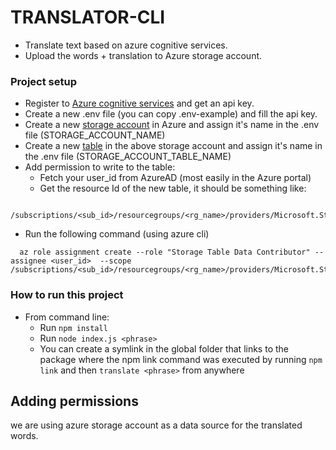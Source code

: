 # TRANSLATOR-CLI

- Translate text based on azure cognitive services.
- Upload the words + translation to Azure storage account.

### Project setup

- Register to [Azure cognitive services](https://azure.microsoft.com/en-us/free/cognitive-services/) and get an api key.
- Create a new .env file (you can copy .env-example) and fill the api key.
- Create a new [storage account](https://learn.microsoft.com/en-us/azure/storage/common/storage-account-create) in Azure and assign it's name in the .env file (STORAGE_ACCOUNT_NAME)
- Create a new [table](https://learn.microsoft.com/en-us/azure/storage/tables/table-storage-quickstart-portal) in the above storage account and assign it's name in the .env file (STORAGE_ACCOUNT_TABLE_NAME)
- Add permission to write to the table:
  - Fetch your user_id from AzureAD (most easily in the Azure portal)
  - Get the resource Id of the new table, it should be something like:

```
  /subscriptions/<sub_id>/resourcegroups/<rg_name>/providers/Microsoft.Storage/storageAccounts/<storage_account_name>/tableServices/default/tables/<table_name>
```

- Run the following command (using azure cli)

```
  az role assignment create --role "Storage Table Data Contributor" --assignee <user_id>  --scope /subscriptions/<sub_id>/resourcegroups/<rg_name>/providers/Microsoft.Storage/storageAccounts/<storage_account_name>/tableServices/default/tables/<table_name>"
```

### How to run this project

- From command line:
  - Run `npm install`
  - Run `node index.js <phrase>`
  - You can create a symlink in the global folder that links to the package where the npm link command was executed
    by running `npm link` and then `translate <phrase>` from anywhere

## Adding permissions

we are using azure storage account as a data source for the translated words.
